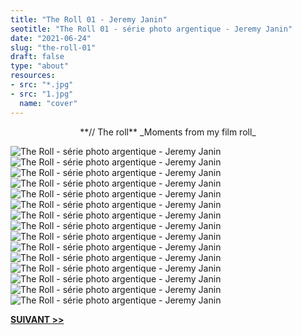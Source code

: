 ```yaml
---
title: "The Roll 01 - Jeremy Janin"
seotitle: "The Roll 01 - série photo argentique - Jeremy Janin"
date: "2021-06-24"
slug: "the-roll-01"
draft: false
type: "about"
resources:
- src: "*.jpg"
- src: "1.jpg"
  name: "cover"
---
```

<center> **// The roll**
    _Moments from my film roll_ </center>   

![The Roll - série photo argentique - Jeremy Janin](01.jpg)
![The Roll - série photo argentique - Jeremy Janin](02.jpg)
![The Roll - série photo argentique - Jeremy Janin](03.jpg)
![The Roll - série photo argentique - Jeremy Janin](04.jpg)
![The Roll - série photo argentique - Jeremy Janin](05.jpg)
![The Roll - série photo argentique - Jeremy Janin](06.jpg)
![The Roll - série photo argentique - Jeremy Janin](07.jpg)
![The Roll - série photo argentique - Jeremy Janin](08.jpg)
![The Roll - série photo argentique - Jeremy Janin](09.jpg)
![The Roll - série photo argentique - Jeremy Janin](10.jpg)
![The Roll - série photo argentique - Jeremy Janin](11.jpg)
![The Roll - série photo argentique - Jeremy Janin](12.jpg)
![The Roll - série photo argentique - Jeremy Janin](13.jpg)
![The Roll - série photo argentique - Jeremy Janin](14.jpg)
![The Roll - série photo argentique - Jeremy Janin](15.jpg)

<right> [**SUIVANT >>**](http://jeremyjanin.com/the-roll) </right>
